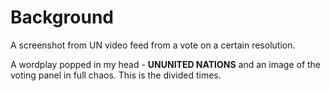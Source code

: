 # Background

A screenshot from UN video feed from a vote on a certain resolution.

A wordplay popped in my head - **UNUNITED NATIONS** and an image of the voting panel in full chaos. This is the divided times.